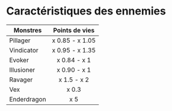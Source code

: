 # Caractéristiques des ennemies

| Monstres      | Points de vies  |
| ------------- |:---------------:|
| Pillager      | x 0.85 - x 1.05 |
| Vindicator    | x 0.95 - x 1.35 |
| Evoker        | x 0.84 - x 1    |
| Illusioner    | x 0.90 - x 1    |
| Ravager       | x 1.5 - x 2     |
| Vex           | x 0.3           |
| Enderdragon   | x 5             |